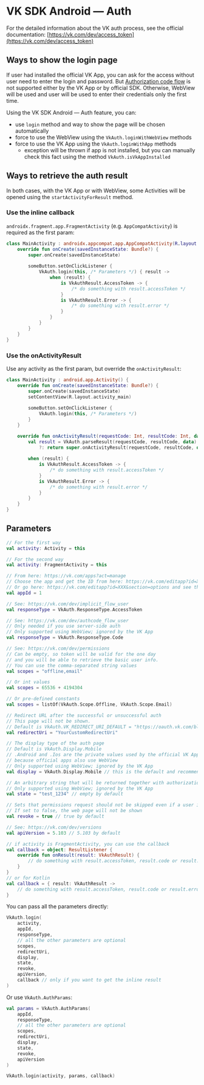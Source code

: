 # VK SDK Android — Auth

For the detailed information about the VK auth process, see the official documentation: [https://vk.com/dev/access_token](https://vk.com/dev/access_token)

## Ways to show the login page
If user had installed the official VK App, you can ask for the access without user need to enter the login and password.
But [Authorization code flow](https://vk.com/dev/authcode_flow_user) is not supported either by the VK App or by official SDK.
Otherwise, WebView will be used and user will be used to enter their credentials only the first time.

Using the VK SDK Android — Auth feature, you can:
- use `login` method and way to show the page will be chosen automatically
- force to use the WebView using the `VkAuth.loginWithWebView` methods
- force to use the VK App using the `VkAuth.loginWithApp` methods
    - exception will be thrown if app is not installed, but you can manually check this fact using the method `VkAuth.isVkAppInstalled`
    
## Ways to retrieve the auth result
In both cases, with the VK App or with WebView, some Activities will be opened using the `startActivityForResult` method.

### Use the inline callback
`androidx.fragment.app.FragmentActivity` (e.g. `AppCompatActivity`) is required as the first param:
```kotlin
class MainActivity : androidx.appcompat.app.AppCompatActivity(R.layout.activity_main) {
    override fun onCreate(savedInstanceState: Bundle?) {
        super.onCreate(savedInstanceState)
    
        someButton.setOnClickListener {
            VkAuth.login(this, /* Parameters */) { result ->
                when (result) {
                    is VkAuthResult.AccessToken -> {
                        /* do something with result.accessToken */
                    }
                    is VkAuthResult.Error -> {
                        /* do something with result.error */
                    }
                }
            }
        }
    }
}
```

### Use the onActivityResult
Use any activity as the first param, but override the `onActivityResult`:
```kotlin
class MainActivity : android.app.Activity() {
    override fun onCreate(savedInstanceState: Bundle?) {
        super.onCreate(savedInstanceState)
        setContentView(R.layout.activity_main)
    
        someButton.setOnClickListener {
            VkAuth.login(this, /* Parameters */)
        }
    }

    override fun onActivityResult(requestCode: Int, resultCode: Int, data: Intent?) {
        val result = VkAuth.parseResult(requestCode, resultCode, data) 
            ?: return super.onActivityResult(requestCode, resultCode, data)
        
        when (result) {
            is VkAuthResult.AccessToken -> {
                /* do something with result.accessToken */
            }
            is VkAuthResult.Error -> {
                /* do something with result.error */
            }
        }
    }
}
```

## Parameters
```kotlin
// For the first way
val activity: Activity = this

// For the second way
val activity: FragmentActivity = this

// From here: https://vk.com/apps?act=manage
// Choose the app and get the ID from here: https://vk.com/editapp?id=XXX
// Or go here: https://vk.com/editapp?id=XXX&section=options and see the App ID
val appId = 1

// See: https://vk.com/dev/implicit_flow_user
val responseType = VkAuth.ResponseType.AccessToken 

// See: https://vk.com/dev/authcode_flow_user
// Only needed if you use server-side auth
// Only supported using WebView; ignored by the VK App
val responseType = VkAuth.ResponseType.Code 

// See: https://vk.com/dev/permissions
// Can be empty, so token will be valid for the one day 
// and you will be able to retrieve the basic user info.
// You can use the comma-separated string values
val scopes = "offline,email"

// Or int values
val scopes = 65536 + 4194304

// Or pre-defined constants
val scopes = listOf(VkAuth.Scope.Offline, VkAuth.Scope.Email)

// Redirect URL after the successful or unsuccessful auth
// This page will not be shown.
// Default is VkAuth.VK_REDIRECT_URI_DEFAULT = "https://oauth.vk.com/blank.html"
val redirectUri = "YourCustomRedirectUri"

// The display type of the auth page
// Default is VkAuth.Display.Mobile
// .Android and .Ios are the private values used by the official VK Apps
// because official apps also use WebView
// Only supported using WebView; ignored by the VK App
val display = VkAuth.Display.Mobile // this is the default and recommended value

// An arbitrary string that will be returned together with authorization result.
// Only supported using WebView; ignored by the VK App
val state = "test_1234" // empty by default

// Sets that permissions request should not be skipped even if a user is already authorized.
// If set to false, the web page will not be shown
val revoke = true // true by default

// See: https://vk.com/dev/versions
val apiVersion = 5.103 // 5.103 by default

// if activity is FragmentActivity, you can use the callback
val callback = object: ResultListener {
    override fun onResult(result: VkAuthResult) {
        // do something with result.accessToken, result.code or result.error 
    }
}
// or for Kotlin
val callback = { result: VkAuthResult ->
    // do something with result.accessToken, result.code or result.error
}
```

You can pass all the parameters directly:
```kotlin
VkAuth.login(
    activity, 
    appId,
    responseType,
    // all the other parameters are optional
    scopes,
    redirectUri,
    display,
    state,
    revoke,
    apiVersion,
    callback // only if you want to get the inline result
)
```

Or use `VkAuth.AuthParams`:

```kotlin
val params = VkAuth.AuthParams(
    appId,
    responseType,
    // all the other parameters are optional
    scopes,
    redirectUri,
    display,
    state,
    revoke,
    apiVersion
)

VkAuth.login(activity, params, callback)
```
